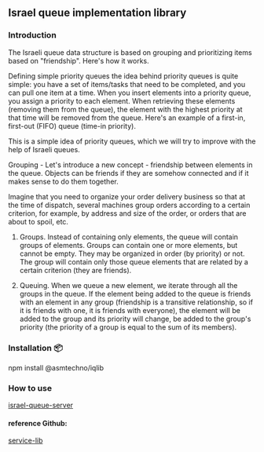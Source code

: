 <p align="center">
<h2>Israel queue implementation library</h2>
</p>

### Introduction
The Israeli queue data structure is based on grouping and prioritizing items based on "friendship". Here's how it works.

Defining simple priority queues the idea behind priority queues is quite simple: you have a set of items/tasks that need to be completed, and you can pull one item at a time. When you insert elements into a priority queue, you assign a priority to each element. When retrieving these elements (removing them from the queue), the element with the highest priority at that time will be removed from the queue. Here's an example of a first-in, first-out (FIFO) queue (time-in priority).

This is a simple idea of priority queues, which we will try to improve with the help of Israeli queues.

Grouping - 
Let's introduce a new concept - friendship between elements in the queue. Objects can be friends if they are somehow connected and if it makes sense to do them together.

Imagine that you need to organize your order delivery business so that at the time of dispatch, several machines group orders according to a certain criterion, for example, by address and size of the order, or orders that are about to spoil, etc.

1) Groups. Instead of containing only elements, the queue will contain groups of elements. Groups can contain one or more elements, but cannot be empty. They may be organized in order (by priority) or not. The group will contain only those queue elements that are related by a certain criterion (they are friends).

2) Queuing. When we queue a new element, we iterate through all the groups in the queue. If the element being added to the queue is friends with an element in any group (friendship is a transitive relationship, so if it is friends with one, it is friends with everyone), the element will be added to the group and its priority will change, be added to the group's priority (the priority of a group is equal to the sum of its members).

### Installation 📦

npm install @asmtechno/iqlib

### How to use
[israel-queue-server](https://github.com/stas7341/israel-queue-server)

#### reference Github:
[service-lib](https://github.com/stas7341/service-lib)


